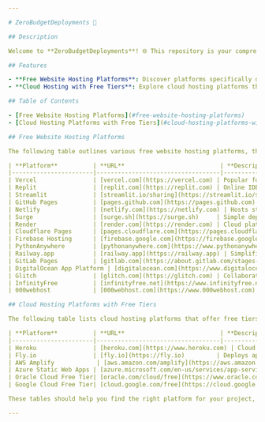 ```yaml
---

# ZeroBudgetDeployments 🚀

## Description

Welcome to **ZeroBudgetDeployments**! 🌐 This repository is your comprehensive guide to free website hosting platforms and cloud hosting platforms that offer free tiers. Whether you're a developer looking to deploy your applications without incurring costs or a tech enthusiast exploring different hosting options, you'll find a curated list of platforms that cater to various development needs.

## Features

- **Free Website Hosting Platforms**: Discover platforms specifically designed for hosting web applications and static sites at no cost.
- **Cloud Hosting with Free Tiers**: Explore cloud hosting platforms that provide a range of services with free tiers, allowing you to deploy and test your applications without incurring costs.

## Table of Contents

- [Free Website Hosting Platforms](#free-website-hosting-platforms)
- [Cloud Hosting Platforms with Free Tiers](#cloud-hosting-platforms-with-free-tiers)

## Free Website Hosting Platforms

The following table outlines various free website hosting platforms, their URLs, descriptions, and the technologies or types of applications you can deploy on them. These platforms are specifically designed for hosting web applications and static sites at no cost.

| **Platform**          | **URL**                           | **Description**                                                   | **Technologies/Applications**                       |
|-----------------------|-----------------------------------|-------------------------------------------------------------------|----------------------------------------------------|
| Vercel                | [vercel.com](https://vercel.com) | Popular for hosting static and server-rendered applications.      | React, Next.js, Vue.js, Angular, static sites.     |
| Replit                | [replit.com](https://replit.com) | Online IDE for collaborative coding and deployment.               | Python, JavaScript, Ruby, HTML/CSS, and more.      |
| Streamlit             | [streamlit.io/sharing](https://streamlit.io/sharing) | Deploys interactive Python applications.                           | Python applications, data science dashboards.       |
| GitHub Pages          | [pages.github.com](https://pages.github.com) | Free hosting for static websites from GitHub repositories.        | HTML/CSS, JavaScript, static sites.                 |
| Netlify               | [netlify.com](https://netlify.com) | Hosts static sites and JAMstack applications with CI/CD.          | React, Vue.js, Angular, static sites, serverless functions. |
| Surge                 | [surge.sh](https://surge.sh)     | Simple deployment for static sites via command line.             | HTML/CSS, JavaScript, static sites.                 |
| Render                | [render.com](https://render.com) | Cloud platform for deploying web applications.                    | Node.js, Python, Ruby, static sites, Docker apps.   |
| Cloudflare Pages      | [pages.cloudflare.com](https://pages.cloudflare.com) | Fast hosting with CDN for static sites.                           | HTML/CSS, JavaScript, static sites.                 |
| Firebase Hosting      | [firebase.google.com](https://firebase.google.com) | Hosts web applications with backend services.                     | JavaScript, HTML/CSS, mobile apps, serverless functions. |
| PythonAnywhere        | [pythonanywhere.com](https://www.pythonanywhere.com) | Platform for hosting Python scripts and web apps.                | Python applications, web apps.                      |
| Railway.app           | [railway.app](https://railway.app) | Simplifies deployment for various frameworks and languages.       | Node.js, Python, Ruby, static sites.                |
| GitLab Pages          | [gitlab.com](https://about.gitlab.com/stages-devops-lifecycle/pages/) | Free hosting for static sites from GitLab repositories.          | HTML/CSS, JavaScript, static sites.                 |
| DigitalOcean App Platform | [digitalocean.com](https://www.digitalocean.com/products/app-platform/) | Deploys apps from GitHub or GitLab with a free tier.            | Node.js, Python, Go, static sites.                  |
| Glitch                | [glitch.com](https://glitch.com) | Collaborative platform for building and deploying web apps.      | Node.js, HTML/CSS, JavaScript.                      |
| InfinityFree          | [infinityfree.net](https://www.infinityfree.net) | Free hosting with PHP and MySQL support.                         | PHP, MySQL, HTML/CSS, JavaScript.                   |
| 000webhost            | [000webhost.com](https://www.000webhost.com) | Free web hosting with PHP, MySQL, and cPanel.                    | PHP, MySQL, HTML/CSS, JavaScript.                   |

## Cloud Hosting Platforms with Free Tiers

The following table lists cloud hosting platforms that offer free tiers. These platforms provide a range of cloud services, including compute, storage, and more, with a free tier that allows developers to deploy and test their applications at no cost.

| **Platform**          | **URL**                           | **Description**                                                   | **Technologies/Applications**                       |
|-----------------------|-----------------------------------|-------------------------------------------------------------------|----------------------------------------------------|
| Heroku                | [heroku.com](https://www.heroku.com) | Cloud platform for building, running, and operating applications. | Node.js, Python, Ruby, Java, PHP, Go, static sites. |
| Fly.io                | [fly.io](https://fly.io)         | Deploys applications globally with a free tier.                   | Node.js, Python, Go, Rust, static sites.            |
| AWS Amplify            | [aws.amazon.com/amplify](https://aws.amazon.com/amplify) | Fullstack framework for building secure, scalable applications.  | JavaScript, React, Vue.js, Angular, static sites.   |
| Azure Static Web Apps | [azure.microsoft.com/en-us/services/app-service/static](https://azure.microsoft.com/en-us/services/app-service/static) | Hosts static web apps with serverless APIs.                     | JavaScript, React, Vue.js, Angular, static sites.   |
| Oracle Cloud Free Tier| [oracle.com/cloud/free](https://www.oracle.com/cloud/free) | Free cloud services including compute and storage.               | Node.js, Python, Java, PHP, static sites.          |
| Google Cloud Free Tier| [cloud.google.com/free](https://cloud.google.com/free) | Free tier with various cloud services.                           | Node.js, Python, Java, Go, static sites.            |

These tables should help you find the right platform for your project, whether you're looking for a purely free hosting solution or a cloud platform with a free tier.

---
```

